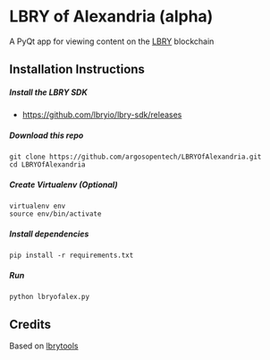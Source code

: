 # LBRY of Alexandria (alpha)

A PyQt app for viewing content on the [LBRY](https://en.wikipedia.org/wiki/LBRY) blockchain

## Installation Instructions
##### Install the LBRY SDK
- https://github.com/lbryio/lbry-sdk/releases

##### Download this repo
```
git clone https://github.com/argosopentech/LBRYOfAlexandria.git
cd LBRYOfAlexandria
```

##### Create Virtualenv (Optional)
```
virtualenv env
source env/bin/activate
```

##### Install dependencies
```
pip install -r requirements.txt
```

##### Run
```
python lbryofalex.py
```

## Credits
Based on [lbrytools](https://github.com/belikor/lbrytools)
